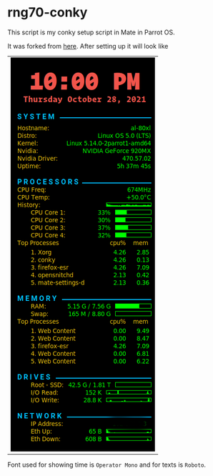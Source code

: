 # rng70-conky
This script is my conky setup script in Mate in Parrot OS.

It was forked from [here](https://github.com/ChrisTitusTech/titus-conky). After setting up it will look like 

<table>
    <tr>
        <td align="center">
            <img src="./rng70-conky.png"/>
        </td>
    </tr>
</table>  

Font used for showing time is `Operator Mono` and for texts is `Roboto`.
